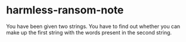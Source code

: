 # harmless-ransom-note

You have been given two strings. You have to find out whether you can make up the first string with the words present in the second string.
